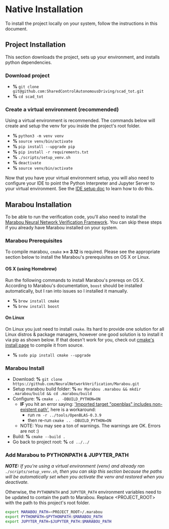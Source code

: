 # Native Installation

To install the project locally on your system, follow the instructions in this document.

## Project Installation

This section downloads the project, sets up your environment, and installs python dependencies.

### Download project

* **%** `git clone git@github.com:SharedControlAutonomousDriving/scad_tot.git`
* **%** `cd scad_tot`

### Create a virtual environment (recommended)

Using a virtual environment is recommended. The commands below will create and setup the venv for you inside the project's root folder.

* **%** `python3 -m venv venv`
* **%** `source venv/bin/activate`
* **%** `pip install --upgrade pip`
* **%** `pip install -r requirements.txt`
* **%** `./scripts/setup_venv.sh`
* **%** `deactivate`
* **%** `source venv/bin/activate`

Now that you have your virtual environment setup, you will also need to configure your IDE to point the Python Interpreter and Jupyter Server to your virtual environment. See the [IDE setup doc](./IDE_SETUP.md) to learn how to do this.

## Marabou Installation

To be able to run the verification code, you'll also need to install the [Marabou Neural Network Verification Framework](https://github.com/NeuralNetworkVerification/Marabou.git). You can skip these steps if you already have Marabou installed on your system.

### Marabou Prerequisites

To compile marabou, `cmake` **>= 3.12** is required. Please see the appropriate section below to install the Marabou's prerequisites on OS X or Linux.

#### OS X (using Homebrew)

Run the following commands to install Marabou's prereqs on OS X. According to Marabou's documentation, `boost` should be installed automatically, but I ran into issues so I installed it manually.

* **%** `brew install cmake`
* **%** `brew install boost`

#### On Linux

On Linux you just need to install `cmake`. Its hard to provide one solution for all Linux distros & package managers, however one good solution is to install it via pip as shown below. If that doesn't work for you, check out [cmake's install page](https://cmake.org/install/) to compile it from source.

* **%** `sudo pip install cmake --upgrade`

### Marabou Install

* Download: **%** `git clone https://github.com/NeuralNetworkVerification/Marabou.git`
* Setup marabou build folder: **%** `mv Marabou .marabou && mkdir .marabou/build && cd .marabou/build`
* Configure: **%** `cmake .. -DBUILD_PYTHON=ON`
  * **IF** you hit an error saying: ['Imported target "openblas" includes non-existent path'](https://github.com/NeuralNetworkVerification/Marabou/issues/380), here is a workaround:
    * run `rm -r ../tools/OpenBLAS-0.3.9`
    * then re-run `cmake .. -DBUILD_PYTHON=ON`
  * NOTE: You may see a ton of warnings. The warnings are OK. Errors are not :)
* Build: **%** `cmake --build .`
* Go back to project root: **%** `cd ../../`

### Add Marabou to PYTHONPATH & JUPYTER_PATH

***NOTE:*** *If you're using a virtual environment (venv) and already ran `./scripts/setup_venv.sh`, then you can skip this section because the paths will be automatically set when you activate the venv and restored when you deactivate.*

Otherwise, the `PYTHONPATH` and `JUPYTER_PATH` environment variables need to be updated to contain the path to Marabou. Replace <PROJECT_ROOT> with the path to this project's root folder.

```zsh
export MARABOU_PATH=<PROJECT_ROOT>/.marabou
export PYTHONPATH=$PYTHONPATH:$MARABOU_PATH
export JUPYTER_PATH=$JUPYTER_PATH:$MARABOU_PATH
```
